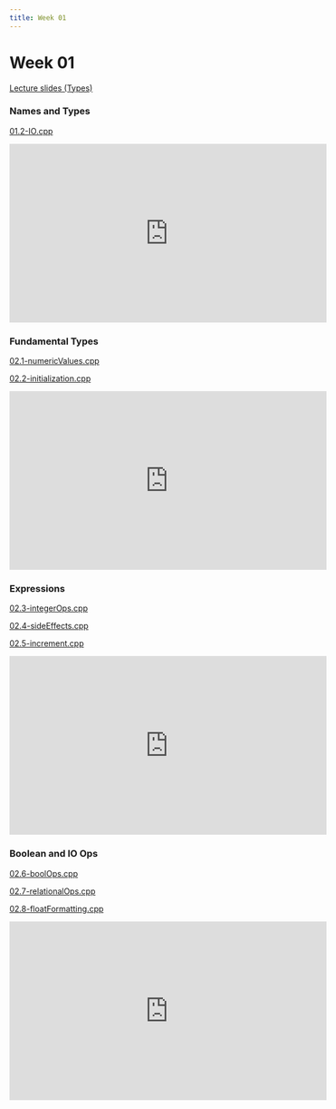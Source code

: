 ```yaml
---
title: Week 01
---
```


# Week 01

[Lecture slides (Types)](https://docs.google.com/presentation/d/1Re4t95lPLtviMKWBjjV7VSWe13lNZ0UyWxy92ZU4W58/edit?usp=sharing)

### Names and Types

[01.2-IO.cpp](week01/01.2-IO.cpp)

<div align="center">
<iframe width="560" height="315" src="https://www.youtube.com/embed/Dm4wWJBlQew" frameborder="0" allow="accelerometer; autoplay; clipboard-write; encrypted-media; gyroscope; picture-in-picture" allowfullscreen></iframe>
</div>

### Fundamental Types

[02.1-numericValues.cpp](week01/02.1-numericValues.cpp)

[02.2-initialization.cpp](week01/02.2-initialization.cpp)

<div align="center">
<iframe width="560" height="315" src="https://www.youtube.com/embed/2tPP0PvtI7g" frameborder="0" allow="accelerometer; autoplay; clipboard-write; encrypted-media; gyroscope; picture-in-picture" allowfullscreen></iframe>
</div>

### Expressions

[02.3-integerOps.cpp](week01/02.3-integerOps.cpp)

[02.4-sideEffects.cpp](week01/02.4-sideEffects.cpp)

[02.5-increment.cpp](week01/02.5-increment.cpp)

<div align="center">
<iframe width="560" height="315" src="https://www.youtube.com/embed/aVdtPmZ2AFE" frameborder="0" allow="accelerometer; autoplay; clipboard-write; encrypted-media; gyroscope; picture-in-picture" allowfullscreen></iframe>
</div>

### Boolean and IO Ops

[02.6-boolOps.cpp](week01/02.6-boolOps.cpp)

[02.7-relationalOps.cpp](week01/02.7-relationalOps.cpp)

[02.8-floatFormatting.cpp](week01/02.8-floatFormatting.cpp)

<div align="center">
<iframe width="560" height="315" src="https://www.youtube.com/embed/rZCwHchCF1w" frameborder="0" allow="accelerometer; autoplay; clipboard-write; encrypted-media; gyroscope; picture-in-picture" allowfullscreen></iframe>
</div>